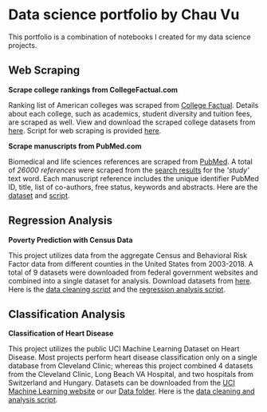 # Data science portfolio by Chau Vu
This portfolio is a combination of notebooks I created for my data science projects.

## Web Scraping

**Scrape college rankings from CollegeFactual.com**

Ranking list of American colleges was scraped from [College Factual](https://www.collegefactual.com/rankings/best-colleges/). Details about each college, such as academics, student diversity and tuition fees, are scraped as well. View and download the scraped college datasets from [here](https://github.com/chauvu/chauvu.github.io/tree/main/Data/college_factual). Script for web scraping is provided [here](https://github.com/chauvu/chauvu.github.io/blob/main/Notebooks/scrape_CollegeFactual.ipynb).

**Scrape manuscripts from PubMed.com**

Biomedical and life sciences references are scraped from [PubMed](https://pubmed.ncbi.nlm.nih.gov/). A total of *26000 references* were scraped from the [search results]('https://www.ncbi.nlm.nih.gov/pubmed?term=Study%5BText%20Word%5D') for the *'study'* text word. Each manuscript reference includes the unique identifier PubMed ID, title, list of co-authors, free status, keywords and abstracts. Here are the [dataset](https://github.com/chauvu/chauvu.github.io/tree/main/Data/pubmed) and [script](https://github.com/chauvu/chauvu.github.io/blob/main/Notebooks/scrape_PubMed.ipynb).

## Regression Analysis

**Poverty Prediction with Census Data**

This project utilizes data from the aggregate Census and Behavioral Risk Factor data from different counties in the United States from 2003-2018. A total of 9 datasets were downloaded from federal government websites and combined into a single dataset for analysis. Download datasets from [here](https://github.com/chauvu/chauvu.github.io/tree/main/Data/census). Here is the [data cleaning script](https://github.com/chauvu/chauvu.github.io/blob/main/Notebooks/census_data_cleaning.ipynb) and the [regression analysis script](https://github.com/chauvu/chauvu.github.io/blob/main/Notebooks/census_regression.ipynb).

## Classification Analysis

**Classification of Heart Disease**

This project utilizes the public UCI Machine Learning Dataset on Heart Disease. Most projects perform heart disease classification only on a single database from Cleveland Clinic; whereas this project combined 4 datasets from the Cleveland Clinic, Long Beach VA Hospital, and two hospitals from Switzerland and Hungary. Datasets can be downloaded from the [UCI Machine Learning website](https://archive.ics.uci.edu/ml/datasets/heart+disease) or our [Data folder](https://github.com/chauvu/chauvu.github.io/tree/main/Data/heart_disease). Here is the [data cleaning and analysis script](https://github.com/chauvu/chauvu.github.io/blob/main/Notebooks/heart_disease_classification.ipynb).

